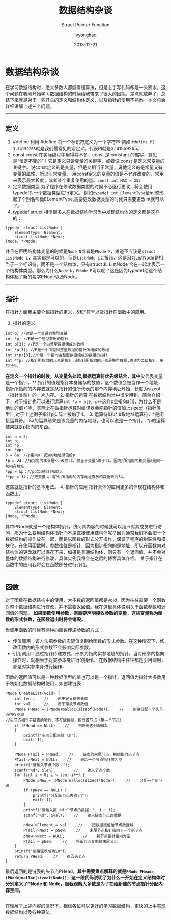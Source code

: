 ﻿---
layout:     post
title:      数据结构杂谈
subtitle:   Struct Pointer Function
date:       2018-12-21
author:     lvyonghao
header-img: img/post-bg-universe.jpg
catalog: true
tags:
    - 数据结构
---
# 数据结构杂谈

在学习数据结构时，绝大多数人都能看懂算法，但是上手写代码却是一头雾水，这个问题在我刚开始学习数据结构的时候给我带来了很大的困扰，差点就放弃了，总结下来就是对于一些开头的定义和结构体定义，以及指针的使用不熟悉。本文将会详细讲解上述三个问题。

---

## 定义

 1. #define
利用 #define 将一个标识符定义为一个字符串
例如 `#define PI 3.14159265`就是我们最常见的宏定义。代表PI就是3.141559265。
 2. const 
const 在实际编程中用得并不多，const 是 constant 的缩写，意思是“恒定不变的”！它是定义只读变量的关键字，或者说 const 是定义常变量的关键字。说const定义的是变量，但是又相当于常量，说他定义的是常量又有变量的属性，所以叫常变量。
用const定义的变量的值是不允许改变的，常用来表示最大长度，或者某个重复使用的量。`const int MAX = 255`
 3. 定义数据类型
为了程序在修改数据类型的时候不必逐行更改，将会使用typedef对一个数据类型进行定义。
例如`typedef int ElementType`给int整形起了个别名叫做ELementType,需要更改数据类型的时候只需要更改int就可以了。
 4. typedef struct
相信很多人在数据结构学习当中发现结构体的定义都是这样的：
```
typedef struct ListNode {
    ElementType  Element; 
    struct ListNode *Next;
}Node, *PNode;
```
 并且在声明结构体变量的时候是`Node N`或者是`PNode P`，难道不应该是`struct ListNode L`，其实都是可以的，但是`ListNode L`会报错，这是因为ListNode是相当于一个标识符，而不是一个结构体，只有struct 和 ListNode 合在一起才表示一个结构体类型。那么为什么`Node N，PNode P`可以呢？这是因为typedef给这个结构体起了新的名字PNode以及Node。
 


----------
## 指针
在指针方面我主要介绍指针的定义，&和*符号以及指针在函数中的应用。

 1. 指针的定义
```
int p; //这是一个普通的整型变量  
int *p; //P是一个整型数据的指针  
int p[3]; //P是一个由整型数据组成的数组 
int *p[3]; //P是一个由返回整型数据的指针所组成的数组  
int (*p)[3];//P是一个指向由整型数据组成的数组的指针  
int **p; //指针所指向的元素是指针,该指针所指向的元素是整型数据,也称为二级指针，用的很少。 
```
 **在定义一个指针的时候，从变量名处起,根据运算符优先级结合，其中**仅代表变量是一个指针。**
 指针的值是指针本身储存的数值，这个数值会被当作一个地址，指针所指向的内存去就是从指针的值所代表的那个内存地址开始，长度为sizeof（指针类型）的一片内存。
 2. 指针的运算
在数据结构当中很少用到，简单介绍一下，对于指针也可以进行运算`int *p = a[0];p++`这样p会指向a[1]，为什么不是地址的值+1呢，实际上在做指针运算时编译器会吧指针的值加上sizeof（指针类型）,对于上述例子指针p实际上被加了4。
 3. 运算符&和*
&取地址运算符，*是间接运算符。
 &a的运算结果是该变量的内存地址，也可以说是一个指针。
*p的运算结果就是p指向的东西。
```
int a = 5;
int b;
int *p;
int *pp;
p = &a; //p指向a，把a的地址赋值给p
*p = 24；//p指向的本来是5，改成24，相当于变量a等于24，因为p所指向的和变量a是同一块内存地址
*pp = &p；//pp二级指针指向p。
**pp = 34；//把变量a，指针p所指向的内存地址存放的数据改为34。
```
这些就是指针的基本用法。
 4. 指针的应用
指针具体的应用更多的体现在结构体和函数上。
```
typedef struct ListNode {
    ElementType  Element; 
    struct ListNode *Next;
}Node, *PNode;
```
其中PNode就是一个结构体指针，访问其内容的时候就可以用->对其成员进行访问，那为什么要用结构体指针而不是直接使用结构体呢？因为通常我们不会把一个数据结构的操作放在一起，而是以函数的形式分开操作，保证了程序的封装性和模块化，在使用函数时，参数往往是指针，因为指针指向的是地址，所以在函数内对结构体的更改就可以保存下来，如果是普通结构体，则只有一个返回值，并不会对整体的数据结构进行修改，具体实例我将会在之后的博客具体介绍。
关于指针在函数中的应用我将会在函数部分进行介绍。
 


----------
## 函数
对于函数在数据结构中的使用，大多数的返回值都是void，因为往往需要一个函数对整个数据结构进行修改，并不需要返回值。我在这里具体说明关于函数参数和返回值的问题。
**如果函数使用参数，则需要声明接收参数的变量，这些变量称为函数的形式参数，在函数退出时将会销毁。**

当调用函数的时候有两种向函数传递参数的方式：

 - 传值调用：该方法把参数的实际值复制给函数的形式参数。在这种情况下，修改函数内的形式参数不会影响实际参数。
 - 引用调用：通过指针传递方式，形参为指向实参地址的指针，当对形参的指向操作时，就相当于对实参本身进行的操作。
在数据结构中往往都是引用调用，都是对实参本身进行操作，

函数的返回值可以是一种数据类型的值也可以是一个指针，返回值为指针大多数用于初始化数据结构时使用，如创建链表：
```
PNode CreateList(void) {
    int len ;    //    用于定义链表长度
    int val ;    //    用于存放节点数值
    PNode PHead = (PNode)malloc(sizeof(Node));    //    创建分配一个头节点内存空间
//头节点相当于链表的哨兵，不存放数据，指向首节点（第一个节点）
    if (PHead == NULL)    //    判断是否分配成功
    {
        printf("空间分配失败 \n");
        exit(-1);
    }

    PNode PTail = PHead;    //    链表的末尾节点，初始指向头节点
    PTail->Next = NULL;    //    最后一个节点指针置为空
    printf("请输入节点个数：");
    scanf("%d", &len);        //    输入节点个数
    for (int i = 0; i < len; i++) {
        PNode pNew = (PNode)malloc(sizeof(Node));    //    分配一个新节点
        if (pNew == NULL) {
            printf("分配新节点失败\n");
            exit(-1);
        }
        printf("请输入第 %d 个节点的数据：", i + 1);
        scanf("%d", &val);    //    输入链表节点的数据

        pNew->Element = val;    //    把数据赋值给节点数据域
        PTail->Next = pNew;    //    末尾节点指针指向下一个新节点
        pNew->Next = NULL;        //    新节点指针指向为空
        PTail = pNew;    //    将新节点复制给末尾节点
    }
    printf("创建链表成功\n");
    return PHead;    //    返回头节点
}
```
 最后返回的是链表的头节点PHead。**其中需要重点解释的就是`PNode PHead=(PNode)malloc(sizeof(Node)); `这一段代码说明了为什么一开始在定义结构体时分别定义了PNode 和 Node，据我观察大多数是为了在给新建的节点指针分配内存空间。**
 


----------
在理解了上述内容的情况下，相信各位可以更好的学习数据结构，更快的上手实现数据结构以及各种算法。